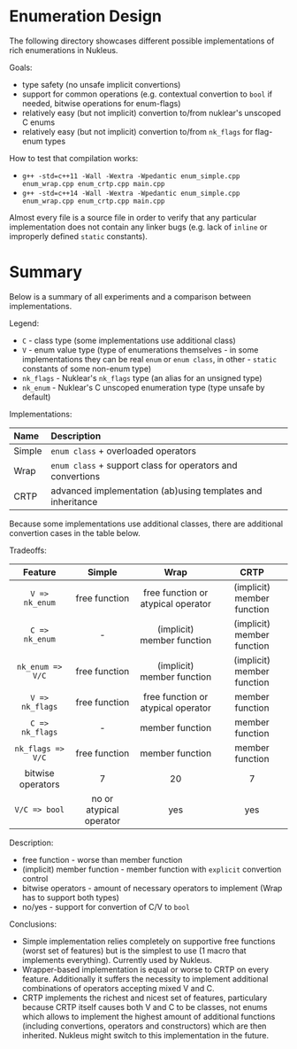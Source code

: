 # Enumeration Design

The following directory showcases different possible implementations of rich enumerations in Nukleus.

Goals:

- type safety (no unsafe implicit convertions)
- support for common operations (e.g. contextual convertion to `bool` if needed, bitwise operations for enum-flags)
- relatively easy (but not implicit) convertion to/from nuklear's unscoped C enums
- relatively easy (but not implicit) convertion to/from `nk_flags` for flag-enum types

How to test that compilation works:

- `g++ -std=c++11 -Wall -Wextra -Wpedantic enum_simple.cpp enum_wrap.cpp enum_crtp.cpp main.cpp`
- `g++ -std=c++14 -Wall -Wextra -Wpedantic enum_simple.cpp enum_wrap.cpp enum_crtp.cpp main.cpp`

Almost every file is a source file in order to verify that any particular implementation does not contain any linker bugs (e.g. lack of `inline` or improperly defined `static` constants).

# Summary

Below is a summary of all experiments and a comparison between implementations.

Legend:

- `C` - class type (some implementations use additional class)
- `V` - enum value type (type of enumerations themselves - in some implementations they can be real `enum` or `enum class`, in other - `static` constants of some non-enum type)
- `nk_flags` - Nuklear's `nk_flags` type (an alias for an unsigned type)
- `nk_enum` - Nuklear's C unscoped enumeration type (type unsafe by default)

Implementations:

| Name   | Description |
| :----- | :---------- |
| Simple | `enum class` + overloaded operators |
| Wrap   | `enum class` + support class for operators and convertions |
| CRTP   | advanced implementation (ab)using templates and inheritance

Because some implementations use additional classes, there are additional convertion cases in the table below.

Tradeoffs:

| Feature | Simple | Wrap | CRTP |
| :-----: | :----: | :--: | :--: |
| `V => nk_enum` | free function | free function or atypical operator | (implicit) member function
| `C => nk_enum` | - | (implicit) member function | (implicit) member function
| `nk_enum => V/C` | free function | (implicit) member function | (implicit) member function
| `V => nk_flags` | free function | free function or atypical operator| member function
| `C => nk_flags` | - | member function | member function
| `nk_flags => V/C` | free function | member function | member function
| bitwise operators | 7 | 20 | 7
| `V/C => bool` | no or atypical operator | yes | yes

Description:

- free function - worse than member function
- (implicit) member function - member function with `explicit` convertion control
- bitwise operators - amount of necessary operators to implement (Wrap has to support both types)
- no/yes - support for convertion of C/V to `bool`

Conclusions:

- Simple implementation relies completely on supportive free functions (worst set of features) but is the simplest to use (1 macro that implements everything). Currently used by Nukleus.
- Wrapper-based implementation is equal or worse to CRTP on every feature. Additionally it suffers the necessity to implement additional combinations of operators accepting mixed V and C.
- CRTP implements the richest and nicest set of features, particulary because CRTP itself causes both V and C to be classes, not enums which allows to implement the highest amount of additional functions (including convertions, operators and constructors) which are then inherited. Nukleus might switch to this implementation in the future.
